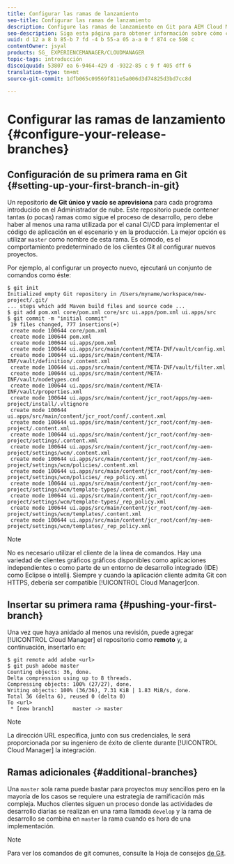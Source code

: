 ```yaml
---
title: Configurar las ramas de lanzamiento
seo-title: Configurar las ramas de lanzamiento
description: Configure las ramas de lanzamiento en Git para AEM Cloud Manager
seo-description: Siga esta página para obtener información sobre cómo configurar las ramas de lanzamiento en git.
uuid: d 12 a 8 b 85-b 7 fd -4 b 55-a 05 a-a 0 f 874 ce 598 c
contentOwner: jsyal
products: SG_ EXPERIENCEMANAGER/CLOUDMANAGER
topic-tags: introducción
discoiquuid: 53807 ea 6-9464-429 d -9322-85 c 9 f 405 dff 6
translation-type: tm+mt
source-git-commit: 1dfb065c09569f811e5a006d3d74825d3bd7cc8d

---
```



# Configurar las ramas de lanzamiento {#configure-your-release-branches}

## Configuración de su primera rama en Git {#setting-up-your-first-branch-in-git}

Un repositorio **de Git único y vacío se aprovisiona** para cada programa introducido en el Administrador de nube. Este repositorio puede contener tantas (o pocas) ramas como sigue el proceso de desarrollo, pero debe haber al menos una rama utilizada por el canal CI/CD para implementar el código de aplicación en el escenario y en la producción. La mejor opción es utilizar `master` como nombre de esta rama. Es cómodo, es el comportamiento predeterminado de los clientes Git al configurar nuevos proyectos.

Por ejemplo, al configurar un proyecto nuevo, ejecutará un conjunto de comandos como éste:

```shell
$ git init
Initialized empty Git repository in /Users/myname/workspace/new-project/.git/
... steps which add Maven build files and source code ...
$ git add pom.xml core/pom.xml core/src ui.apps/pom.xml ui.apps/src
$ git commit -m "initial commit"
 19 files changed, 777 insertions(+)
 create mode 100644 core/pom.xml
 create mode 100644 pom.xml
 create mode 100644 ui.apps/pom.xml
 create mode 100644 ui.apps/src/main/content/META-INF/vault/config.xml
 create mode 100644 ui.apps/src/main/content/META-INF/vault/definition/.content.xml
 create mode 100644 ui.apps/src/main/content/META-INF/vault/filter.xml
 create mode 100644 ui.apps/src/main/content/META-INF/vault/nodetypes.cnd
 create mode 100644 ui.apps/src/main/content/META-INF/vault/properties.xml
 create mode 100644 ui.apps/src/main/content/jcr_root/apps/my-aem-project/install/.vltignore
 create mode 100644 ui.apps/src/main/content/jcr_root/conf/.content.xml
 create mode 100644 ui.apps/src/main/content/jcr_root/conf/my-aem-project/.content.xml
 create mode 100644 ui.apps/src/main/content/jcr_root/conf/my-aem-project/settings/.content.xml
 create mode 100644 ui.apps/src/main/content/jcr_root/conf/my-aem-project/settings/wcm/.content.xml
 create mode 100644 ui.apps/src/main/content/jcr_root/conf/my-aem-project/settings/wcm/policies/.content.xml
 create mode 100644 ui.apps/src/main/content/jcr_root/conf/my-aem-project/settings/wcm/policies/_rep_policy.xml
 create mode 100644 ui.apps/src/main/content/jcr_root/conf/my-aem-project/settings/wcm/template-types/.content.xml
 create mode 100644 ui.apps/src/main/content/jcr_root/conf/my-aem-project/settings/wcm/template-types/_rep_policy.xml
 create mode 100644 ui.apps/src/main/content/jcr_root/conf/my-aem-project/settings/wcm/templates/.content.xml
 create mode 100644 ui.apps/src/main/content/jcr_root/conf/my-aem-project/settings/wcm/templates/_rep_policy.xml
```

>[!NOTE]
>
>No es necesario utilizar el cliente de la línea de comandos. Hay una variedad de clientes gráficos gráficos disponibles como aplicaciones independientes o como parte de un entorno de desarrollo integrado (IDE) como Eclipse o intellij. Siempre y cuando la aplicación cliente admita Git con HTTPS, debería ser compatible [!UICONTROL Cloud Manager]con.

## Insertar su primera rama {#pushing-your-first-branch}

Una vez que haya anidado al menos una revisión, puede agregar [!UICONTROL Cloud Manager] el repositorio como **remoto** y, a continuación, insertarlo en:

```shell
$ git remote add adobe <url>
$ git push adobe master
Counting objects: 36, done.
Delta compression using up to 8 threads.
Compressing objects: 100% (27/27), done.
Writing objects: 100% (36/36), 7.31 KiB | 1.83 MiB/s, done.
Total 36 (delta 6), reused 0 (delta 0)
To <url>
 * [new branch]      master -> master
```

>[!NOTE]
>
>La dirección URL específica, junto con sus credenciales, le será proporcionada por su ingeniero de éxito de cliente durante [!UICONTROL Cloud Manager] la integración.

## Ramas adicionales {#additional-branches}

Una `master` sola rama puede bastar para proyectos muy sencillos pero en la mayoría de los casos se requiere una estrategia de ramificación más compleja. Muchos clientes siguen un proceso donde las actividades de desarrollo diarias se realizan en una rama llamada `develop` y la rama de desarrollo se combina en `master` la rama cuando es hora de una implementación.

>[!NOTE]
>
>Para ver los comandos de git comunes, consulte la Hoja de consejos [de Git](https://services.github.com/on-demand/downloads/github-git-cheat-sheet.pdf).

